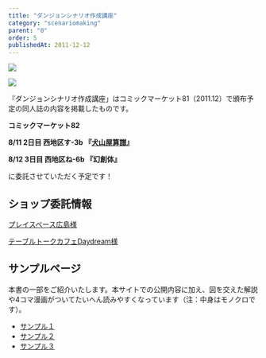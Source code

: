 ```yaml
---
title: "ダンジョンシナリオ作成講座"
category: "scenariomaking"
parent: "0"
order: 5
publishedAt: 2011-12-12
---
```


![](http://trpg-labo.com/rpg/dungeon/dungeon_ad.png)

![](http://trpg-labo.com/img/rpg/DungeonComic-0.png)

『ダンジョンシナリオ作成講座」はコミックマーケット81（2011.12）で頒布予定の同人誌の内容を掲載したものです。

**コミックマーケット82**

**8/11 2日目 西地区す-3b 『[犬山屋算譜](http://xgmtk.org/)』**

**8/12 3日目 西地区ね-6b 『幻創体』**

に委託させていただく予定です！

## ショップ委託情報

[プレイスペース広島様](http://www.ps-hiroshima.com/rpg/index.htm)

[テーブルトークカフェDaydream様](http://trpgtime.hobby-web.net/first/)

## サンプルページ

本書の一部をご紹介いたします。本サイトでの公開内容に加え、図を交えた解説や4コマ漫画がついてたいへん読みやすくなっています（注：中身はモノクロです）。

- [サンプル１](http://trpg-labo.com/rpg/dungeon/dungeon-honbun_4.pdf)
- [サンプル２](http://trpg-labo.com/rpg/dungeon/dungeon-honbun_11.pdf)
- [サンプル３](http://trpg-labo.com/rpg/dungeon/dungeon-honbun_29.pdf)
 
